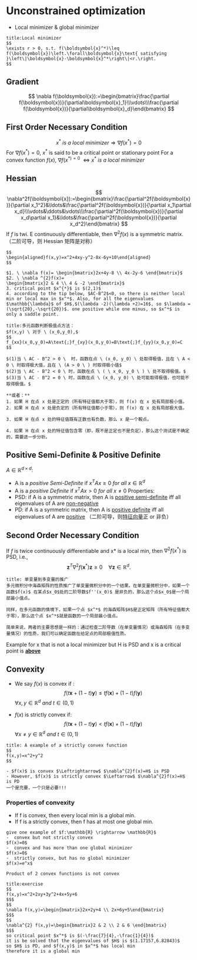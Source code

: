# Unconstrained optimization
- Local minimizer & global minimizer 
```ad-note
title:Local minimizer 
$$
\exists r > 0, s.t. f(\boldsymbol{x}^*)\leq f(\boldsymbol{x})\left.\forall\boldsymbol{x}\text{ satisfying }\left\|\boldsymbol{x}-\boldsymbol{x}^*\right\|<r.\right. 
$$

```

## Gradient
$$
\nabla f(\boldsymbol{x}):=\begin{bmatrix}\frac{\partial f(\boldsymbol{x})}{\partial\boldsymbol{x}_1}\\\vdots\\\frac{\partial f(\boldsymbol{x})}{\partial\boldsymbol{x}_d}\end{bmatrix}
$$

## First Order Necessary Condition
$$
x^{*} \ is \ a \ local \ minimizer \Rightarrow \nabla f(x^*)=0
$$
For $\nabla f(x^*)=0$, $x^*$ is said to be a critical point or stationary point
For a convex function $f(x)$, $\nabla f(x^{*)=0} \ \ \Leftrightarrow$ $x^{*} \ is \ a \ local \ minimizer$

## Hessian 
$$
\nabla^2f(\boldsymbol{x}):=\begin{bmatrix}\frac{\partial^2f(\boldsymbol{x})}{\partial x_1^2}&\ldots&\frac{\partial^2f(\boldsymbol{x})}{\partial x_1\partial x_d}\\\vdots&\ddots&\vdots\\\frac{\partial^2f(\boldsymbol{x})}{\partial x_d\partial x_1}&\ldots&\frac{\partial^2f(\boldsymbol{x})}{\partial x_d^2}\end{bmatrix}
$$
If $f$ is twi. E continuously differentiable, then $\nabla^{2}f(x)$ is a symmetric matrix.
（二阶可导，则 Hessian 矩阵是对称）

```ad-example
$$
\begin{aligned}f(x,y)=x^2+4xy-y^2-8x-6y+10\end{aligned}
$$

$1. \ \nabla f(x)= \begin{bmatrix}2x+4y-8 \\ 4x-2y-6 \end{bmatrix}$
$2. \ \nabla ^{2}f(x)=
\begin{bmatrix}2 & 4 \\ 4 & -2 \end{bmatrix}$
3. critical point $x^{*}$ is $(2,1)$
4. according to the tip below, $AC-B^2$<0, so there is neither local min or local max in $x^*$. Also, for all the eigenvalues $\mathbb{\lambda}$ of $H$,$(\lambda -2)(\lambda +2)=16$, so $\lambda =(\sqrt{20},-\sqrt{20})$. one positive while one minus, so $x^*$ is only a saddle point.
```

```ad-tip
title:多元函数判断极值点方法：
$f(x,y) \ 对于 \ (x_0,y_0),$
$$
f_{xx}(x_0,y_0)=A\text{;}f_{xy}(x_0,y_0)=B\text{;}f_{yy}(x_0,y_0)=C
$$

$(1)当 \ AC - B^2 > 0 \  时，函数在点 \ (x_0, y_0) \ 处取得极值，且在 \ A < 0 \ 时取得极大值，且在 \ (A > 0 \ ) 时取得极小值$
$(2)当 \ AC - B^2 < 0 \ 时，函数在点 \ ( \ x_0, y_0 \ ) \ 处不取得极值。$
$(3)当 \ AC - B^2 = 0 \ 时，函数在点 \ (x_0, y_0) \ 处可能取得极值，也可能不取得极值。$

**或者：**
1. 如果 H 在点 x 处是正定的（所有特征值都大于零），则 f(x) 在 x 处有局部极小值。
2. 如果 H 在点 x 处是负定的（所有特征值都小于零），则 f(x) 在 x 处有局部极大值。
    
3. 如果 H 在点 x 处的特征值既有正数也有负数，那么 x 是一个鞍点。
    
4. 如果 H 在点 x 处的特征值包含零（即，既不是正定也不是负定），那么这个测试是不确定的，需要进一步分析。
```

## Positive Semi-Definite & Positive Definite
$A \in \mathbb{R}^{d\times d}:$
- A is a _positive Semi-Definite_ if $x^{T}Ax \geq 0 \ for \ all \ x \in \mathbb{R}^d$
- A is a _positive Definite_ if $x^{T}Ax > 0 \ for \ all \ x \neq 0$
Properties:
- PSD: if A is a symmetric matrix, then A is <u>positive semi-definite</u> iff all eigenvalues of A are <u>non-negative</u>
- PD: if A is a symmetric matrix, then A is <u>positive definite</u> iff all eigenvalues of A are <u>positive</u>
（二阶可导，则<u>特征向量</u>正 or 非负）

## Second Order Necessary Condition 
If $f$ is twice continuously differentiable and x* is a local min, then $\nabla ^{2}f(x^*)$ is PSD, i.e.,
$$
\boldsymbol{z}^T\nabla^2f(\boldsymbol{x}^*)\boldsymbol{z}\geq0\quad\forall\boldsymbol{z}\in\mathbb{R}^d.
$$
```ad-note
title: 单变量到多变量的推广
多元微积分中海森矩阵的性质推广了单变量微积分中的一个结果。在单变量微积分中，如果一个函数$f(x)$ 在某点$x_0$处的二阶导数$f''(x_0)$ 是非负的，那么这个点$x_0$是一个局部最小值点。

同样，在多元函数的情境下，如果一个点 $x^*$ 的海森矩阵$H$是正定矩阵（所有特征值都大于零），那么这个点 $x^*$就是函数的一个局部最小值点。

简单来说，两者的主要思想是一样的：通过检查二阶导数（在单变量情况）或海森矩阵（在多变量情况）的性质，我们可以确定函数在给定点的局部极值性质。
```

Example for x that is not a local minimizer  but H is PSD and x is a critical point is **<u>above</u>**

## Convexity
- We say $f(x)$ is convex if :
$$
f(t\boldsymbol{x}+(1-t)\boldsymbol{y})\leq tf(\boldsymbol{x})+(1-t)f(\boldsymbol{y})
$$
		$\forall x,y \in \mathbb{R}^{d} \ and \ t \in (0,1)$

-  $f(x)$ is strictly convex if:
$$
f(t\boldsymbol{x}+(1-t)\boldsymbol{y})< tf(\boldsymbol{x})+(1-t)f(\boldsymbol{y})
$$
		$\forall x \neq y \in \mathbb{R}^{d} \ and \ t \in (0,1)$

```ad-example
title: A example of a strictly convex function
$$
f(x,y)=x^2+y^2
$$
```

```ad-tip
- $f(x)$ is convex $\Leftrightarrow$ $\nabla^{2}f(x)=H$ is PSD
- However, $f(x)$ is strictly convex $\Leftarrow$ $\nabla^{2}f(x)=H$ is PD
一个是充要，一个只是必要!!!
```

### Properties of convexity
- If f is convex, then every local min is a global min.
- If f is a strictly convex, then f has at most one global min.

```ad-example
give one example of $f:\mathbb{R} \rightarrow \mathbb{R}$
-  convex but not strictly convex
$f(x)=0$
-  convex and has more than one global minimizer
$f(x)=0$
-  strictly convex, but has no global minimizer
$f(x)=e^x$
```

```ad-attention
Product of 2 convex functions is not convex
```

```ad-example
title:exercise
$$
f(x,y)=x^2+2xy+3y^2+4x+5y+6
$$$
$$
\nabla f(x,y)=\begin{bmatrix}2x+2y+4 \\ 2x+6y+5\end{bmatrix}
$$$
$$
\nabla^{2} f(x,y)=\begin{bmatrix}2 & 2 \\ 2 & 6 \end{bmatrix}
$$$
so critical point $x^*$ is $(-\frac{7}{4},-\frac{1}{4})$
it is be solved that the eigenvalues of $H$ is $(1.17157,6.82843)$
so $H$ is PD, and $f(x,y)$ in $x^*$ has local min
therefore it is a global min
```
